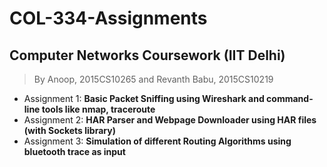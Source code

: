 # COL-334-Assignments
## Computer Networks Coursework (IIT Delhi)
> By Anoop, 2015CS10265 and Revanth Babu, 2015CS10219

- Assignment 1: **Basic Packet Sniffing using Wireshark and command-line tools like nmap, traceroute**
- Assignment 2: **HAR Parser and Webpage Downloader using HAR files (with Sockets library)**
- Assignment 3: **Simulation of different Routing Algorithms using bluetooth trace as input**
